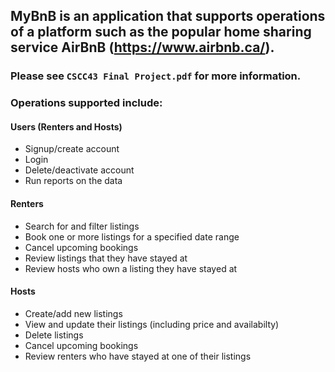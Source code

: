 ## MyBnB is an application that supports operations of a platform such as the popular home sharing service AirBnB (https://www.airbnb.ca/).

### Please see `CSCC43 Final Project.pdf` for more information.

### Operations supported include:

#### Users (Renters and Hosts)
- Signup/create account
- Login
- Delete/deactivate account
- Run reports on the data

#### Renters
- Search for and filter listings
- Book one or more listings for a specified date range
- Cancel upcoming bookings
- Review listings that they have stayed at
- Review hosts who own a listing they have stayed at

#### Hosts
- Create/add new listings
- View and update their listings (including price and availabilty)
- Delete listings
- Cancel upcoming bookings
- Review renters who have stayed at one of their listings
